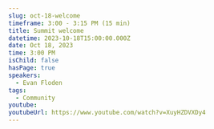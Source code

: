 ```yaml
---
slug: oct-18-welcome
timeframe: 3:00 - 3:15 PM (15 min)
title: Summit welcome
datetime: 2023-10-18T15:00:00.000Z
date: Oct 18, 2023
time: 3:00 PM
isChild: false
hasPage: true
speakers:
  - Evan Floden
tags:
  - Community
youtube:
youtubeUrl: https://www.youtube.com/watch?v=XuyHZDVXDy4
---
```

